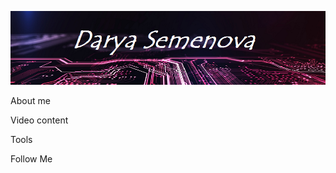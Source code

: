 ![Header](https://github.com/Tarya2511/Tarya2511/blob/main/header.png)

About me

Video content

Tools

Follow Me
